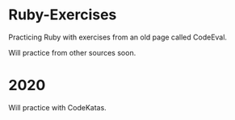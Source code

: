 Ruby-Exercises
==============

Practicing Ruby with exercises from an old page called CodeEval.

Will practice from other sources soon.

2020
===

Will practice with CodeKatas.
